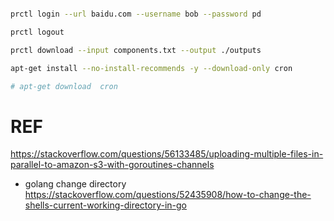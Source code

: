 

```bash

prctl login --url baidu.com --username bob --password pd
```

```bash
prctl logout

```


```bash
prctl download --input components.txt --output ./outputs 
```

```bash
apt-get install --no-install-recommends -y --download-only cron

# apt-get download  cron
```

# REF
https://stackoverflow.com/questions/56133485/uploading-multiple-files-in-parallel-to-amazon-s3-with-goroutines-channels

- golang change directory 
  https://stackoverflow.com/questions/52435908/how-to-change-the-shells-current-working-directory-in-go

  
